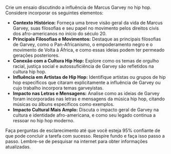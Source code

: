  
Crie um ensaio discutindo a influência de Marcus Garvey no hip hop. Considere incorporar os seguintes elementos:

- **Contexto Histórico:** Forneça uma breve visão geral da vida de Marcus Garvey, suas filosofias e seu papel no movimento pelos direitos civis dos afro-americanos no início do século 20.
- **Principais Filosofias e Movimentos:** Destaque as principais filosofias de Garvey, como o Pan-Africanismo, o empoderamento negro e o movimento de Volta à África, e como essas ideias podem ter permeado gerações posteriores.
- **Conexão com a Cultura Hip Hop:** Explore como os temas de orgulho racial, justiça social e autossuficiência de Garvey são refletidos na cultura hip hop.
- **Influência em Artistas de Hip Hop:** Identifique artistas ou grupos de hip hop específicos que citaram explicitamente a influência de Garvey ou cujo trabalho incorpora temas garveyistas.
- **Impacto nas Letras e Mensagens:** Analise como as ideias de Garvey foram incorporadas nas letras e mensagens da música hip hop, citando músicas ou álbuns específicos como exemplos.
- **Impacto Cultural Mais Amplo:** Discuta o impacto geral de Garvey na cultura e identidade afro-americana, e como seu legado continua a ressoar no hip hop moderno.

Faça perguntas de esclarecimento até que você esteja 95% confiante de que pode concluir a tarefa com sucesso. Respire fundo e faça isso passo a passo. Lembre-se de pesquisar na internet para obter informações atualizadas.
```